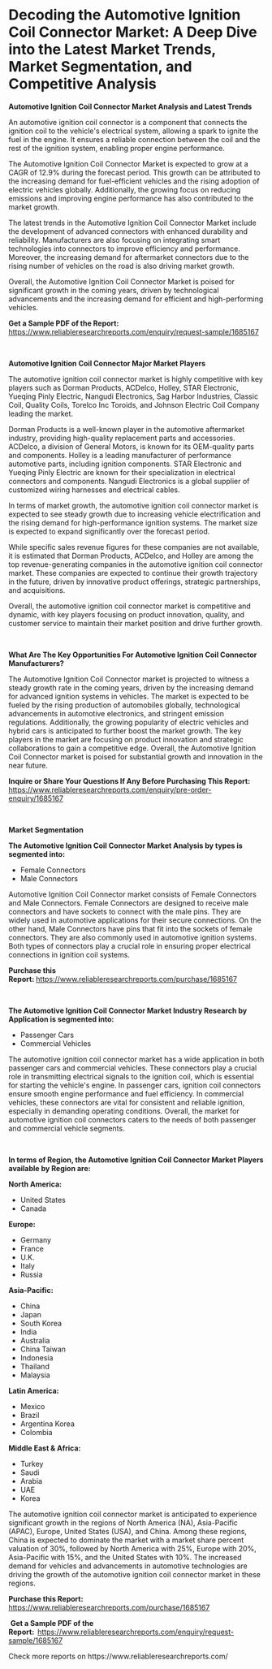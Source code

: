 <p><h1>Decoding the Automotive Ignition Coil Connector Market: A Deep Dive into the Latest Market Trends, Market Segmentation, and Competitive Analysis</h1></p><p><strong>Automotive Ignition Coil Connector Market Analysis and Latest Trends</strong></p>
<p><p>An automotive ignition coil connector is a component that connects the ignition coil to the vehicle's electrical system, allowing a spark to ignite the fuel in the engine. It ensures a reliable connection between the coil and the rest of the ignition system, enabling proper engine performance.</p><p>The Automotive Ignition Coil Connector Market is expected to grow at a CAGR of 12.9% during the forecast period. This growth can be attributed to the increasing demand for fuel-efficient vehicles and the rising adoption of electric vehicles globally. Additionally, the growing focus on reducing emissions and improving engine performance has also contributed to the market growth.</p><p>The latest trends in the Automotive Ignition Coil Connector Market include the development of advanced connectors with enhanced durability and reliability. Manufacturers are also focusing on integrating smart technologies into connectors to improve efficiency and performance. Moreover, the increasing demand for aftermarket connectors due to the rising number of vehicles on the road is also driving market growth.</p><p>Overall, the Automotive Ignition Coil Connector Market is poised for significant growth in the coming years, driven by technological advancements and the increasing demand for efficient and high-performing vehicles.</p></p>
<p><strong>Get a Sample PDF of the Report:&nbsp;</strong> <a href="https://www.reliableresearchreports.com/enquiry/request-sample/1685167">https://www.reliableresearchreports.com/enquiry/request-sample/1685167</a></p>
<p>&nbsp;</p>
<p><strong>Automotive Ignition Coil Connector Major Market Players</strong></p>
<p><p>The automotive ignition coil connector market is highly competitive with key players such as Dorman Products, ACDelco, Holley, STAR Electronic, Yueqing Pinly Electric, Nangudi Electronics, Sag Harbor Industries, Classic Coil, Quality Coils, Torelco Inc Toroids, and Johnson Electric Coil Company leading the market. </p><p>Dorman Products is a well-known player in the automotive aftermarket industry, providing high-quality replacement parts and accessories. ACDelco, a division of General Motors, is known for its OEM-quality parts and components. Holley is a leading manufacturer of performance automotive parts, including ignition components. STAR Electronic and Yueqing Pinly Electric are known for their specialization in electrical connectors and components. Nangudi Electronics is a global supplier of customized wiring harnesses and electrical cables. </p><p>In terms of market growth, the automotive ignition coil connector market is expected to see steady growth due to increasing vehicle electrification and the rising demand for high-performance ignition systems. The market size is expected to expand significantly over the forecast period.</p><p>While specific sales revenue figures for these companies are not available, it is estimated that Dorman Products, ACDelco, and Holley are among the top revenue-generating companies in the automotive ignition coil connector market. These companies are expected to continue their growth trajectory in the future, driven by innovative product offerings, strategic partnerships, and acquisitions.</p><p>Overall, the automotive ignition coil connector market is competitive and dynamic, with key players focusing on product innovation, quality, and customer service to maintain their market position and drive further growth.</p></p>
<p>&nbsp;</p>
<p><strong>What Are The Key Opportunities For Automotive Ignition Coil Connector Manufacturers?</strong></p>
<p><p>The Automotive Ignition Coil Connector market is projected to witness a steady growth rate in the coming years, driven by the increasing demand for advanced ignition systems in vehicles. The market is expected to be fueled by the rising production of automobiles globally, technological advancements in automotive electronics, and stringent emission regulations. Additionally, the growing popularity of electric vehicles and hybrid cars is anticipated to further boost the market growth. The key players in the market are focusing on product innovation and strategic collaborations to gain a competitive edge. Overall, the Automotive Ignition Coil Connector market is poised for substantial growth and innovation in the near future.</p></p>
<p><strong>Inquire or Share Your Questions If Any Before Purchasing This Report:</strong> <a href="https://www.reliableresearchreports.com/enquiry/pre-order-enquiry/1685167">https://www.reliableresearchreports.com/enquiry/pre-order-enquiry/1685167</a></p>
<p>&nbsp;</p>
<p><strong>Market Segmentation</strong></p>
<p><strong>The Automotive Ignition Coil Connector Market Analysis by types is segmented into:</strong></p>
<p><ul><li>Female Connectors</li><li>Male Connectors</li></ul></p>
<p><p>Automotive Ignition Coil Connector market consists of Female Connectors and Male Connectors. Female Connectors are designed to receive male connectors and have sockets to connect with the male pins. They are widely used in automotive applications for their secure connections. On the other hand, Male Connectors have pins that fit into the sockets of female connectors. They are also commonly used in automotive ignition systems. Both types of connectors play a crucial role in ensuring proper electrical connections in ignition coil systems.</p></p>
<p><strong>Purchase this Report:&nbsp;</strong><a href="https://www.reliableresearchreports.com/purchase/1685167">https://www.reliableresearchreports.com/purchase/1685167</a></p>
<p>&nbsp;</p>
<p><strong>The Automotive Ignition Coil Connector Market Industry Research by Application is segmented into:</strong></p>
<p><ul><li>Passenger Cars</li><li>Commercial Vehicles</li></ul></p>
<p><p>The automotive ignition coil connector market has a wide application in both passenger cars and commercial vehicles. These connectors play a crucial role in transmitting electrical signals to the ignition coil, which is essential for starting the vehicle's engine. In passenger cars, ignition coil connectors ensure smooth engine performance and fuel efficiency. In commercial vehicles, these connectors are vital for consistent and reliable ignition, especially in demanding operating conditions. Overall, the market for automotive ignition coil connectors caters to the needs of both passenger and commercial vehicle segments.</p></p>
<p>&nbsp;</p>
<p><strong>In terms of Region, the Automotive Ignition Coil Connector Market Players available by Region are:</strong></p>
<p>
    <p> <strong> North America: </strong>
        <ul>
            <li>United States</li>
            <li>Canada</li>
        </ul>
        </p> 
    <p> <strong> Europe: </strong>
        <ul>
            <li>Germany</li>
            <li>France</li>
            <li>U.K.</li>
            <li>Italy</li>
            <li>Russia</li>
        </ul>
        </p> 
    <p> <strong> Asia-Pacific: </strong>
        <ul>
            <li>China</li>
            <li>Japan</li>
            <li>South Korea</li>
            <li>India</li>
            <li>Australia</li>
            <li>China Taiwan</li>
            <li>Indonesia</li>
            <li>Thailand</li>
            <li>Malaysia</li>
        </ul>
        </p> 
    <p> <strong> Latin America: </strong>
        <ul>
            <li>Mexico</li>
            <li>Brazil</li>
            <li>Argentina Korea</li>
            <li>Colombia</li>
        </ul>
        </p> 
    <p> <strong> Middle East & Africa: </strong>
        <ul>
            <li>Turkey</li>
            <li>Saudi</li>
            <li>Arabia</li>
            <li>UAE</li>
            <li>Korea</li>
        </ul>
    </p>
    </p>
<p><p>The automotive ignition coil connector market is anticipated to experience significant growth in the regions of North America (NA), Asia-Pacific (APAC), Europe, United States (USA), and China. Among these regions, China is expected to dominate the market with a market share percent valuation of 30%, followed by North America with 25%, Europe with 20%, Asia-Pacific with 15%, and the United States with 10%. The increased demand for vehicles and advancements in automotive technologies are driving the growth of the automotive ignition coil connector market in these regions.</p></p>
<p><strong>Purchase this Report: </strong><a href="https://www.reliableresearchreports.com/purchase/1685167">https://www.reliableresearchreports.com/purchase/1685167</a></p>
<p>&nbsp;<strong>Get a Sample PDF of the Report:&nbsp;&nbsp;</strong><a href="https://www.reliableresearchreports.com/enquiry/request-sample/1685167">https://www.reliableresearchreports.com/enquiry/request-sample/1685167</a></p>
<p><strong></strong></p>
<p>Check more reports on https://www.reliableresearchreports.com/</p>